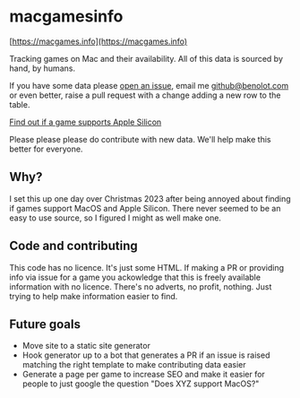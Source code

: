# macgamesinfo

[https://macgames.info](https://macgames.info)

Tracking games on Mac and their availability. All of this data is sourced by hand, by humans.

If you have some data please [open an issue](https://github.com/benolot/macgamesinfo/issues/new/choose), email me [github@benolot.com](mailto:github@benolot.com) or even better, raise a pull request with a change adding a new row to the table.

[Find out if a game supports Apple Silicon](docs/SILICONSUPPORTFINDING.md)

Please please please do contribute with new data. We'll help make this better for everyone.

## Why?

I set this up one day over Christmas 2023 after being annoyed about finding if games support MacOS and Apple Silicon. There never seemed to be an easy to use source, so I figured I might as well make one.

## Code and contributing

This code has no licence. It's just some HTML. If making a PR or providing info via issue for a game you ackowledge that this is freely available information with no licence. There's no adverts, no profit, nothing. Just trying to help make information easier to find.

## Future goals

- Move site to a static site generator
- Hook generator up to a bot that generates a PR if an issue is raised matching the right template to make contributing data easier
- Generate a page per game to increase SEO and make it easier for people to just google the question "Does XYZ support MacOS?"
